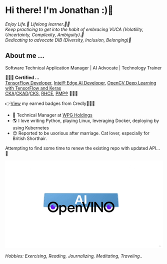 # Hi there! I'm Jonathan :)👋

*Enjoy Life.:revolving_hearts: Lifelong learner.:running_man:<br>
Keep practicing to get into the habit of embracing VUCA (Volatility, Uncertainty, Complexity, Ambiguity).:muscle:<br>
Dedicating to advocate DIB (Diversity, Inclusion, Belonging)🌱*

## About me ...<br>
Software Technical Application Manager | AI Advocate | Technology Trainer<br>

:clap::clap::clap: **Certified ...**<br>
[TensorFlow Developer](https://www.tensorflow.org/certificate), [Intel® Edge AI Developer](https://www.intel.com/content/www/us/en/developer/tools/devcloud/edge/learn/certification.html), [OpenCV Deep Learning with TensorFlow and Keras](https://opencv.org/courses/)<br>
[CKA](https://training.linuxfoundation.org/certification/certified-kubernetes-administrator-cka/)/[CKAD](https://training.linuxfoundation.org/certification/certified-kubernetes-application-developer-ckad/)/[CKS](https://training.linuxfoundation.org/certification/certified-kubernetes-security-specialist/), [RHCE](https://www.redhat.com/en/services/training/ex294-red-hat-certified-engineer-rhce-exam-red-hat-enterprise-linux-8), [PMP®](https://www.pmi.org/certifications/project-management-pmp#) :clap::clap::clap:<br>

:point_right:[View](https://www.credly.com/users/tung-chiang-yeh/badges) my earned badges from Credly:beginner::hugs:✨


- :necktie: Technical Manager at [WPG Holdings](https://www.wpgholdings.com/)
- :earth_americas: I love writing Python, playing Linux, leveraging Docker, deploying by using Kubernetes
- :blush: Reported to be uxorious after marriage. Cat lover, especially for British Shorthair.

Attempting to find some time to renew the existing repo with updated API…:pizza:

![ov_2023](./ov_2023_visualai_aigc.gif)


*Hobbies: Exercising, Reading, Journalizing, Meditating, Traveling..*

<!--
**jonathanyeh0723/Jonathanyeh0723** is a ✨ _special_ ✨ repository because its `README.md` (this file) appears on your GitHub profile.

Here are some ideas to get you started:

- :necktie: I’m currently working on ...
- 🌱 I’m currently learning ...
- 👯 I’m looking to collaborate on ...
- 🤔 I’m looking for help with ...
- 💬 Ask me about ...
- 📫 How to reach me: ...
- 😄 Pronouns: ...
- ⚡ Fun fact: ...

#![](https://komarev.com/ghpvc/?username=jonathanyeh0723&label=visitors+🌍&style=plastic)
-->

<!--
 <a href="https://github.com/anuraghazra/github-readme-stats">
  <img align="left" src="https://github-readme-stats.vercel.app/api/top-langs/?username=jonathanyeh0723&theme=react&notebook&hide=jupyter%20notebook,HTML" />
</a><a href="https://github.com/anuraghazra/github-readme-stats">
  <img align="left" src="https://github-readme-stats.vercel.app/api?username=jonathanyeh0723&hide=contribs,prs&count_private=true&show_icons=true&theme=react" />
</a>
-->




